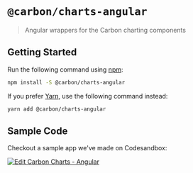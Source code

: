 # `@carbon/charts-angular`

> Angular wrappers for the Carbon charting components

## Getting Started

Run the following command using [npm](https://www.npmjs.com/):

```bash
npm install -S @carbon/charts-angular
```

If you prefer [Yarn](https://yarnpkg.com/en/), use the following command
instead:

```bash
yarn add @carbon/charts-angular
```

## Sample Code
Checkout a sample app we've made on Codesandbox:

[![Edit Carbon Charts - Angular](https://codesandbox.io/static/img/play-codesandbox.svg)](https://codesandbox.io/s/k32kjy5qnr?fontsize=14)
